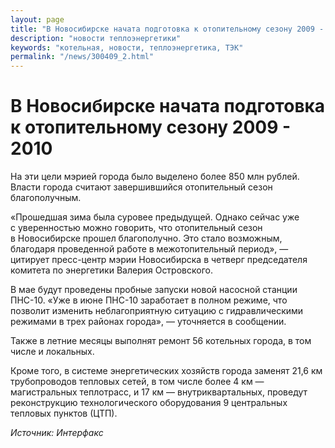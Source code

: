 ```yaml
---
layout: page
title: "В Новосибирске начата подготовка к отопительному сезону 2009 - 2010"
description: "новости теплоэнергетики"
keywords: "котельная, новости, теплоэнергетика, ТЭК"
permalink: "/news/300409_2.html"
---
```




  
  
# В Новосибирске начата подготовка к отопительному сезону 2009 - 2010

На эти цели мэрией города было выделено более 850 млн рублей. Власти города считают завершившийся отопительный сезон благополучным.

«Прошедшая зима была суровее предыдущей. Однако сейчас уже с уверенностью можно говорить, что отопительный сезон в Новосибирске прошел благополучно. Это стало возможным, благодаря проведенной работе в межотопительный период», — цитирует пресс-центр мэрии Новосибирска в четверг председателя комитета по энергетики Валерия Островского.

В мае будут проведены пробные запуски новой насосной станции ПНС-10. «Уже в июне ПНС-10 заработает в полном режиме, что позволит изменить неблагоприятную ситуацию с гидравлическими режимами в трех районах города», — уточняется в сообщении.

Также в летние месяцы выполнят ремонт 56 котельных города, в том числе и локальных.

Кроме того, в системе энергетических хозяйств города заменят 21,6 км трубопроводов тепловых сетей, в том числе более 4 км — магистральных теплотрасс, и 17 км — внутриквартальных, проведут реконструкцию технологического оборудования 9 центральных тепловых пунктов (ЦТП).

_Источник: Интерфакс_


